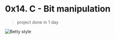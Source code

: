 # 0x14. C - Bit manipulation
>
>project done in 1 day

![Betty style](https://img.shields.io/badge/betty-style%20guide-purple?style=round-square)
